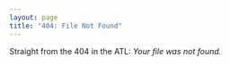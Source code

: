 ```yaml
---
layout: page
title: "404: File Not Found"
---
```

Straight from the 404 in the ATL: *Your file was not found.*
